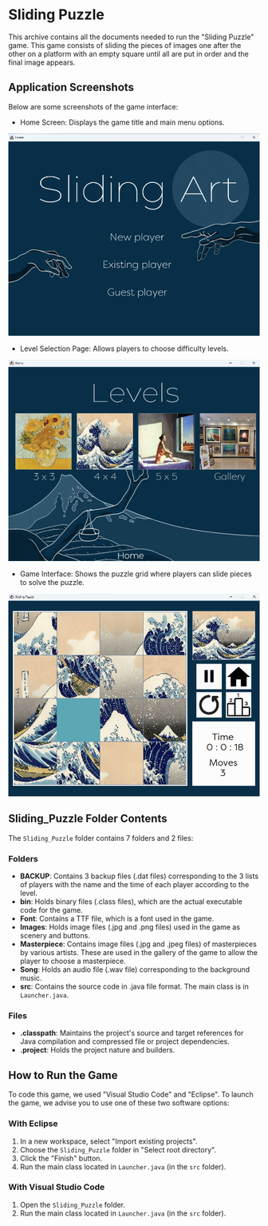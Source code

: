 # Sliding Puzzle

This archive contains all the documents needed to run the "Sliding Puzzle" game. This game consists of sliding the pieces of images one after the other on a platform with an empty square until all are put in order and the final image appears.

## Application Screenshots

Below are some screenshots of the game interface:

- Home Screen: Displays the game title and main menu options.

![01_Home](./documentation/images_app/01_Home.png)

- Level Selection Page: Allows players to choose difficulty levels.

![02_Levels](./documentation/images_app/02_Levels.png)

- Game Interface: Shows the puzzle grid where players can slide pieces to solve the puzzle.

![03_Game_Interface](./documentation/images_app/03_Game_Interface.png)

## Sliding_Puzzle Folder Contents

The `Sliding_Puzzle` folder contains 7 folders and 2 files:

### Folders

- **BACKUP**: Contains 3 backup files (.dat files) corresponding to the 3 lists of players with the name and the time of each player according to the level.
- **bin**: Holds binary files (.class files), which are the actual executable code for the game.
- **Font**: Contains a TTF file, which is a font used in the game.
- **Images**: Holds image files (.jpg and .png files) used in the game as scenery and buttons.
- **Masterpiece**: Contains image files (.jpg and .jpeg files) of masterpieces by various artists. These are used in the gallery of the game to allow the player to choose a masterpiece.
- **Song**: Holds an audio file (.wav file) corresponding to the background music.
- **src**: Contains the source code in .java file format. The main class is in `Launcher.java`.

### Files

- **.classpath**: Maintains the project's source and target references for Java compilation and compressed file or project dependencies.
- **.project**: Holds the project nature and builders.

## How to Run the Game

To code this game, we used "Visual Studio Code" and "Eclipse". To launch the game, we advise you to use one of these two software options:

### With Eclipse

1. In a new workspace, select "Import existing projects".
2. Choose the `Sliding_Puzzle` folder in "Select root directory".
3. Click the "Finish" button.
4. Run the main class located in `Launcher.java` (in the `src` folder).

### With Visual Studio Code

1. Open the `Sliding_Puzzle` folder.
2. Run the main class located in `Launcher.java` (in the `src` folder).

